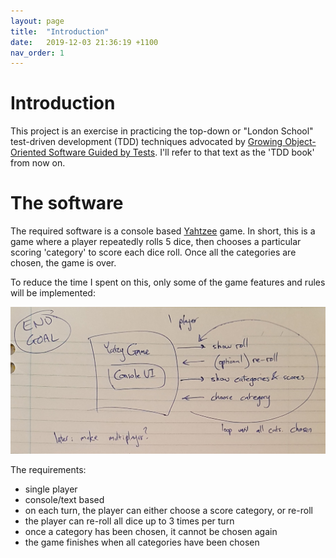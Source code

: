 ```yaml
---
layout: page
title:  "Introduction"
date:   2019-12-03 21:36:19 +1100
nav_order: 1
---
```


# Introduction

This project is an exercise in practicing the top-down or "London School" 
test-driven development (TDD) techniques advocated by
[Growing Object-Oriented Software Guided by Tests][1]. I'll refer to that text
as the 'TDD book' from now on.

# The software

The required software is a console based [Yahtzee][2] game. In short, this is a
game where a player repeatedly rolls 5 dice, then chooses a particular scoring
'category' to score each dice roll. Once all the categories are chosen, the game
is over.

To reduce the time I spent on this, only some of the game features and rules
will be implemented:

![end goal](./img/01_end_goal.jpg)

The requirements:

- single player
- console/text based
- on each turn, the player can either choose a score category, or re-roll
- the player can re-roll all dice up to 3 times per turn
- once a category has been chosen, it cannot be chosen again
- the game finishes when all categories have been chosen


[1]: http://www.growing-object-oriented-software.com/
[2]: https://en.wikipedia.org/wiki/Yahtzee